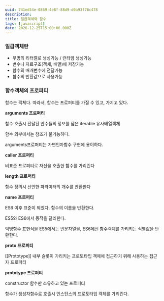 ```yaml
---
uuid: 741ed54e-0869-4e8f-88d9-d0a93f76c478
description: 
title: 일급객체와 함수
tags: [javascript]
date: 2020-12-25T15:00:00.000Z
---
```








### 일급객체란

- 무명의 리터럴로 생성가능 / 런타임 생성가능
- 변수나 자료구조(객체, 배열)에 저장가능
- 함수의 매개변수에 전달가능
- 함수의 반환값으로 사용가능

### 함수객체의 프로퍼티

함수는 객체다. 따라서, 함수는 프로퍼티를 가질 수 있고, 가지고 있다.

**arguments 프로퍼티**

함수 호출시 전달된 인수들의 정보를 담은 iterable 유사배열객체

함수 외부에서는 참조가 불가능하다.

arguments프로퍼티는 가변인자함수 구현에 용이하다.

**caller 프로퍼티**

비표준 프로퍼티로 자신을 호출한 함수를 가리킨다

**length 프로퍼티**

함수 정의시 선언한 파라미터의 개수를 반환한다

**name 프로퍼티**

ES6 이후 표준이 되었다. 함수의 이름을 반환한다.

ES5와 ES6에서 동작을 달리한다.

익명함수 표현식을 ES5에서는 빈문자열을, ES6에선 함수객체를 가리키는 식별값을 반환한다.

**__proto__ 프로퍼티**

[[Prototype]] 내부 슬롯이 가리키는 프로토타입 객체에 접근하기 위해 사용하는 접근자 프로퍼티

**prototype 프로퍼티**

constructor 함수만 소유하고 있는 프로퍼티

함수가 생성자함수로 호출시 인스턴스의 프로토타입 객체를 가리킨다.
